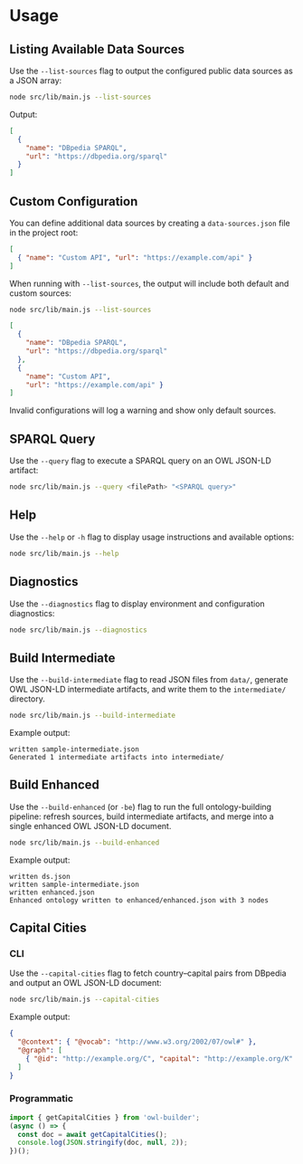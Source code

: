 # Usage

## Listing Available Data Sources

Use the `--list-sources` flag to output the configured public data sources as a JSON array:

```bash
node src/lib/main.js --list-sources
```

Output:

```json
[
  {
    "name": "DBpedia SPARQL",
    "url": "https://dbpedia.org/sparql"
  }
]
```

## Custom Configuration

You can define additional data sources by creating a `data-sources.json` file in the project root:

```json
[
  { "name": "Custom API", "url": "https://example.com/api" }
]
```

When running with `--list-sources`, the output will include both default and custom sources:

```bash
node src/lib/main.js --list-sources
```

```json
[
  {
    "name": "DBpedia SPARQL",
    "url": "https://dbpedia.org/sparql"
  },
  {
    "name": "Custom API",
    "url": "https://example.com/api" }
]
```

Invalid configurations will log a warning and show only default sources.

## SPARQL Query

Use the `--query` flag to execute a SPARQL query on an OWL JSON-LD artifact:

```bash
node src/lib/main.js --query <filePath> "<SPARQL query>"
```

## Help

Use the `--help` or `-h` flag to display usage instructions and available options:

```bash
node src/lib/main.js --help
```

## Diagnostics

Use the `--diagnostics` flag to display environment and configuration diagnostics:

```bash
node src/lib/main.js --diagnostics
```

## Build Intermediate

Use the `--build-intermediate` flag to read JSON files from `data/`, generate OWL JSON-LD intermediate artifacts, and write them to the `intermediate/` directory.

```bash
node src/lib/main.js --build-intermediate
```

Example output:

```text
written sample-intermediate.json
Generated 1 intermediate artifacts into intermediate/
```

## Build Enhanced

Use the `--build-enhanced` (or `-be`) flag to run the full ontology-building pipeline: refresh sources, build intermediate artifacts, and merge into a single enhanced OWL JSON-LD document.

```bash
node src/lib/main.js --build-enhanced
```

Example output:
```text
written ds.json
written sample-intermediate.json
written enhanced.json
Enhanced ontology written to enhanced/enhanced.json with 3 nodes
```

## Capital Cities

### CLI

Use the `--capital-cities` flag to fetch country–capital pairs from DBpedia and output an OWL JSON-LD document:

```bash
node src/lib/main.js --capital-cities
```

Example output:
```json
{
  "@context": { "@vocab": "http://www.w3.org/2002/07/owl#" },
  "@graph": [
    { "@id": "http://example.org/C", "capital": "http://example.org/K" }
  ]
}
```

### Programmatic

```js
import { getCapitalCities } from 'owl-builder';
(async () => {
  const doc = await getCapitalCities();
  console.log(JSON.stringify(doc, null, 2));
})();
```
